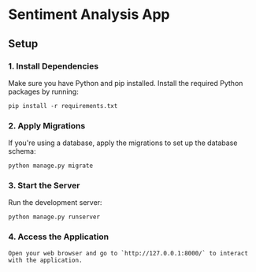 # Sentiment Analysis App

## Setup

### 1. Install Dependencies

Make sure you have Python and pip installed. Install the required Python packages by running:


    pip install -r requirements.txt


### 2. Apply Migrations

If you're using a database, apply the migrations to set up the database schema:


    python manage.py migrate


### 3. Start the Server

Run the development server:


    python manage.py runserver


### 4. Access the Application

    Open your web browser and go to `http://127.0.0.1:8000/` to interact with the application.

